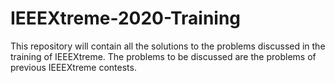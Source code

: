 # IEEEXtreme-2020-Training
This repository will contain all the solutions to the problems discussed in the training of IEEEXtreme. The problems to be discussed are the problems of previous IEEEXtreme contests.
